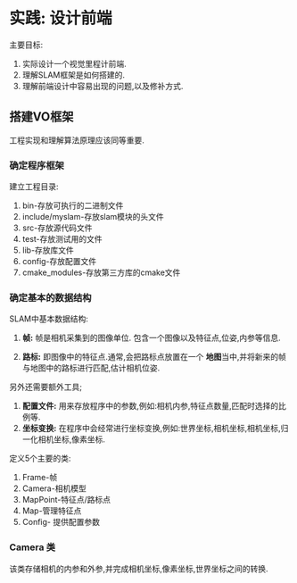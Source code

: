  # 实践: 设计前端

 主要目标:

 1. 实际设计一个视觉里程计前端.
 2. 理解SLAM框架是如何搭建的.
 3. 理解前端设计中容易出现的问题,以及修补方式.

## 搭建VO框架

工程实现和理解算法原理应该同等重要.

### 确定程序框架

建立工程目录:

1. bin-存放可执行的二进制文件
2. include/myslam-存放slam模块的头文件
3. src-存放源代码文件
4. test-存放测试用的文件
5. lib-存放库文件
6. config-存放配置文件
7. cmake_modules-存放第三方库的cmake文件

### 确定基本的数据结构

SLAM中基本数据结构:

1. **帧:** 帧是相机采集到的图像单位. 包含一个图像以及特征点,位姿,内参等信息.

2. **路标:** 即图像中的特征点.通常,会把路标点放置在一个 **地图**当中,并将新来的帧与地图中的路标进行匹配,估计相机位姿.
   
另外还需要额外工具;

1. **配置文件:** 用来存放程序中的参数,例如:相机内参,特征点数量,匹配时选择的比例等.
2. **坐标变换:** 在程序中会经常进行坐标变换,例如:世界坐标,相机坐标,相机坐标,归一化相机坐标,像素坐标.


定义5个主要的类:

1. Frame-帧
2. Camera-相机模型
3. MapPoint-特征点/路标点
4. Map-管理特征点
5. Config- 提供配置参数

### Camera 类

该类存储相机的内参和外参,并完成相机坐标,像素坐标,世界坐标之间的转换.



